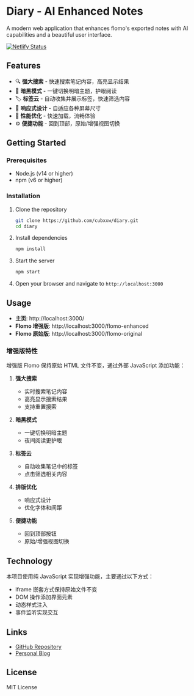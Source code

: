 # Diary - AI Enhanced Notes

A modern web application that enhances flomo's exported notes with AI capabilities and a beautiful user interface.

[![Netlify Status](https://api.netlify.com/api/v1/badges/6aefdc6a-37cb-481e-b48c-4151b3c31ec5/deploy-status)](https://app.netlify.com/sites/diarys/deploys)

## Features

- 🔍 **强大搜索** - 快速搜索笔记内容，高亮显示结果
- 🌙 **暗黑模式** - 一键切换明暗主题，护眼阅读
- 🏷️ **标签云** - 自动收集并展示标签，快速筛选内容
- 📱 **响应式设计** - 自适应各种屏幕尺寸
- 🚀 **性能优化** - 快速加载，流畅体验
- ⚙️ **便捷功能** - 回到顶部，原始/增强视图切换

## Getting Started

### Prerequisites

- Node.js (v14 or higher)
- npm (v6 or higher)

### Installation

1. Clone the repository
   ```bash
   git clone https://github.com/cubxxw/diary.git
   cd diary
   ```

2. Install dependencies
   ```bash
   npm install
   ```

3. Start the server
   ```bash
   npm start
   ```

4. Open your browser and navigate to `http://localhost:3000`

## Usage

- **主页**: http://localhost:3000/
- **Flomo 增强版**: http://localhost:3000/flomo-enhanced 
- **Flomo 原始版**: http://localhost:3000/flomo-original

### 增强版特性

增强版 Flomo 保持原始 HTML 文件不变，通过外部 JavaScript 添加功能：

1. **强大搜索**
   - 实时搜索笔记内容
   - 高亮显示搜索结果
   - 支持重置搜索

2. **暗黑模式**
   - 一键切换明暗主题
   - 夜间阅读更护眼

3. **标签云**
   - 自动收集笔记中的标签
   - 点击筛选相关内容

4. **排版优化**
   - 响应式设计
   - 优化字体和间距

5. **便捷功能**
   - 回到顶部按钮
   - 原始/增强视图切换

## Technology

本项目使用纯 JavaScript 实现增强功能，主要通过以下方式：

- iframe 嵌套方式保持原始文件不变
- DOM 操作添加界面元素
- 动态样式注入
- 事件监听实现交互

## Links

- [GitHub Repository](https://github.com/cubxxw/diary)
- [Personal Blog](https://nsddd.top)

## License

MIT License

